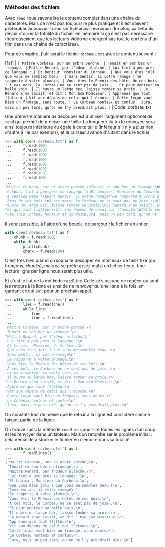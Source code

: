 ### Méthodes des fichiers

Avec `read` nous savons lire le contenu complet dans une chaîne de caractères.
Mais ce n'est pas toujours le plus pratique et il est souvent préférable de pouvoir traiter un fichier par morceaux.
En plus, ça évite de devoir stocker la totalité du fichier en mémoire si ça n'est pas nécessaire (heureusement que les lecteurs vidéo ne chargent pas tout le contenu d'un film dans une chaîne de caractères).

Pour ce chapitre, j'utiliserai le fichier `corbeau.txt` avec le contenu suivant :

[[s]]
| ```
| Maître Corbeau, sur un arbre perché,
| Tenait en son bec un fromage.
| Maître Renard, par l'odeur alléché,
| Lui tint à peu près ce langage :
| Et bonjour, Monsieur du Corbeau.
| Que vous êtes joli ! que vous me semblez beau !
| Sans mentir, si votre ramage
| Se rapporte à votre plumage,
| Vous êtes le Phénix des hôtes de ces bois.
| À ces mots, le Corbeau ne se sent pas de joie ;
| Et pour montrer sa belle voix,
| Il ouvre un large bec, laisse tomber sa proie.
| Le Renard s'en saisit, et dit : Mon bon Monsieur,
| Apprenez que tout flatteur
| Vit aux dépens de celui qui l'écoute.
| Cette leçon vaut bien un fromage, sans doute.
| Le Corbeau honteux et confus
| Jura, mais un peu tard, qu'on ne l'y prendrait plus.
| ```
| Code: corbeau.txt

Une première manière de découper est d'utiliser l'argument optionnel de `read` qui permet de préciser une taille.
La longueur du texte renvoyée sera ainsi toujours inférieure ou égale à cette taille (inférieur s'il n'y a plus rien d'autre à lire par exemple), et le curseur avancé d'autant dans le fichier.

```python
>>> with open('corbeau.txt') as f:
...     f.read(100)
...     f.read(100)
...     f.read(100)
...     f.read(100)
...     f.read(100)
...     f.read(100)
...     f.read(100)
...     f.read(100)
... 
"Maître Corbeau, sur un arbre perché,\nTenait en son bec un fromage.\nMaître Renard, par l'odeur alléch"
'é,\nLui tint à peu près ce langage :\nEt bonjour, Monsieur du Corbeau.\nQue vous êtes joli ! que vous m'
'e semblez beau !\nSans mentir, si votre ramage\nSe rapporte à votre plumage,\nVous êtes le Phénix des h'
'ôtes de ces bois.\nÀ ces mots, le Corbeau ne se sent pas de joie ;\nEt pour montrer sa belle voix,\nIl '
"ouvre un large bec, laisse tomber sa proie.\nLe Renard s'en saisit, et dit : Mon bon Monsieur,\nAppren"
"ez que tout flatteur\nVit aux dépens de celui qui l'écoute.\nCette leçon vaut bien un fromage, sans do"
"ute.\nLe Corbeau honteux et confus\nJura, mais un peu tard, qu'on ne l'y prendrait plus.\n"
```

Il serait possible, à l'aide d'une boucle, de parcourir le fichier en entier.

```python
with open('corbeau.txt') as f:
    chunk = f.read(100)
    while chunk:
        print(chunk)
        chunk = f.read(100)
```

C'est très bien quand on souhaite découper en morceaux de taille fixe (ou tronçons, _chunks_), mais ça se prête assez mal à un fichier texte.
Une lecture ligne par ligne nous serait plus utile.

Et c'est le but de la méthode `readline`.
Celle-ci s'occupe de repérer où sont les retours à la ligne et ainsi de ne renvoyer qu'une ligne à la fois, en gardant ce qui suit pour un prochain appel.

```python
>>> with open('corbeau.txt') as f:
...     line = f.readline()
...     while line:
...         line
...         line = f.readline()
... 
'Maître Corbeau, sur un arbre perché,\n'
'Tenait en son bec un fromage.\n'
"Maître Renard, par l'odeur alléché,\n"
'Lui tint à peu près ce langage :\n'
'Et bonjour, Monsieur du Corbeau.\n'
'Que vous êtes joli ! que vous me semblez beau !\n'
'Sans mentir, si votre ramage\n'
'Se rapporte à votre plumage,\n'
'Vous êtes le Phénix des hôtes de ces bois.\n'
'À ces mots, le Corbeau ne se sent pas de joie ;\n'
'Et pour montrer sa belle voix,\n'
'Il ouvre un large bec, laisse tomber sa proie.\n'
"Le Renard s'en saisit, et dit : Mon bon Monsieur,\n"
'Apprenez que tout flatteur\n'
"Vit aux dépens de celui qui l'écoute.\n"
'Cette leçon vaut bien un fromage, sans doute.\n'
'Le Corbeau honteux et confus\n'
"Jura, mais un peu tard, qu'on ne l'y prendrait plus.\n"
```

On constate tout de même que le retour à la ligne est considéré comme faisant partie de la ligne.

On trouve aussi la méthode `readlines` pour lire toutes les lignes d'un coup et les renvoyer dans un tableau.
Mais on retombe sur le problème initial : cela demande à stocker le fichier en mémoire dans sa totalité.

```python
>>> with open('corbeau.txt') as f:
...     f.readlines()
... 
['Maître Corbeau, sur un arbre perché,\n',
 'Tenait en son bec un fromage.\n',
 "Maître Renard, par l'odeur alléché,\n",
 'Lui tint à peu près ce langage :\n',
 'Et bonjour, Monsieur du Corbeau.\n',
 'Que vous êtes joli ! que vous me semblez beau !\n',
 'Sans mentir, si votre ramage\n',
 'Se rapporte à votre plumage,\n',
 'Vous êtes le Phénix des hôtes de ces bois.\n',
 'À ces mots, le Corbeau ne se sent pas de joie ;\n',
 'Et pour montrer sa belle voix,\n',
 'Il ouvre un large bec, laisse tomber sa proie.\n',
 "Le Renard s'en saisit, et dit : Mon bon Monsieur,\n",
 'Apprenez que tout flatteur\n',
 "Vit aux dépens de celui qui l'écoute.\n",
 'Cette leçon vaut bien un fromage, sans doute.\n',
 'Le Corbeau honteux et confus\n',
 "Jura, mais un peu tard, qu'on ne l'y prendrait plus.\n"]
```
